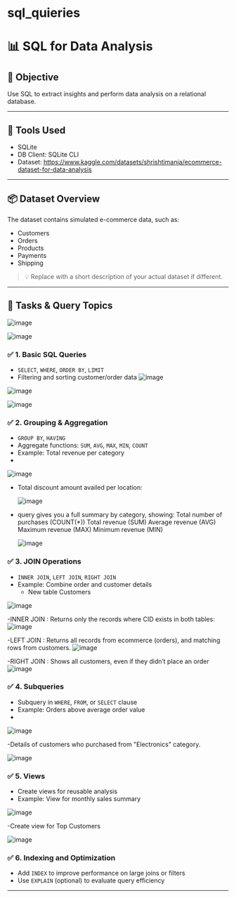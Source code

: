 # sql_quieries
# 📊  SQL for Data Analysis

## 🎯 Objective
Use SQL to extract insights and perform data analysis on a relational database.

---

## 🧰 Tools Used
- SQLite 
- DB Client:  SQLite CLI
- Dataset: https://www.kaggle.com/datasets/shrishtimanja/ecommerce-dataset-for-data-analysis 

---

## 📦 Dataset Overview
The dataset contains simulated e-commerce data, such as:
- Customers
- Orders
- Products
- Payments
- Shipping

> 💡 Replace with a short description of your actual dataset if different.

---

## 🚀 Tasks & Query Topics
![image](https://github.com/user-attachments/assets/9d48cff3-0ef4-4bf2-bf83-bb265405bfd2)

![image](https://github.com/user-attachments/assets/246444d2-78a1-4ca4-8056-3c2924b0b2c4)


### ✅ 1. Basic SQL Queries
- `SELECT`, `WHERE`, `ORDER BY`, `LIMIT`
- Filtering and sorting customer/order data
![image](https://github.com/user-attachments/assets/b00c12ba-48a1-4299-9cf0-73c990ed0c08)

![image](https://github.com/user-attachments/assets/0019c209-f00a-440f-9b77-15edd11cf9e5)

![image](https://github.com/user-attachments/assets/955f8b37-e47e-4489-8277-79aec8a284ea)



### ✅ 2. Grouping & Aggregation
- `GROUP BY`, `HAVING`
- Aggregate functions: `SUM`, `AVG`, `MAX`, `MIN`, `COUNT`
- Example: Total revenue per category
- 
![image](https://github.com/user-attachments/assets/e52fb45d-9520-4536-9c24-33c29eb05aaa)

- Total discount amount availed per location:
  
  ![image](https://github.com/user-attachments/assets/4b516b1c-1ecb-4432-9b40-d18befd00456)
  
- query gives you a full summary by category, showing:
  Total number of purchases (COUNT(*))
  Total revenue (SUM)
  Average revenue (AVG)
  Maximum revenue (MAX)
  Minimum revenue (MIN)
  
  ![image](https://github.com/user-attachments/assets/48e8159b-b766-42f7-962d-8a5cc74de540)




### ✅ 3. JOIN Operations
- `INNER JOIN`, `LEFT JOIN`, `RIGHT JOIN`
- Example: Combine order and customer details
  - New table Customers
    
![image](https://github.com/user-attachments/assets/c007d55a-d398-4f4a-a320-0d7bc5ad8ad2)

-INNER JOIN : Returns only the records where CID exists in both tables:
![image](https://github.com/user-attachments/assets/f8f7863e-621b-444e-b980-ae4e2527905f)

-LEFT JOIN : Returns all records from ecommerce (orders), and matching rows from customers.
![image](https://github.com/user-attachments/assets/e7c1c0f6-d89e-44ea-8ff9-2f44768ce4f1)

-RIGHT JOIN : Shows all customers, even if they didn’t place an order 
![image](https://github.com/user-attachments/assets/021920ff-03a1-4171-97e1-eb0c28748f21)





### ✅ 4. Subqueries
- Subquery in `WHERE`, `FROM`, or `SELECT` clause
- Example: Orders above average order value
- 
![image](https://github.com/user-attachments/assets/829985dd-7c02-44ec-9f15-6968d5edca56)

-Details of customers who purchased from "Electronics" category.

![image](https://github.com/user-attachments/assets/13b6e64a-e3ca-4795-9e15-4a361abd5b14)



### ✅ 5. Views
- Create views for reusable analysis
- Example: View for monthly sales summary

![image](https://github.com/user-attachments/assets/605c4ea6-76a8-4df4-98e8-bd3478787cee)

-Create view for Top Customers

![image](https://github.com/user-attachments/assets/f8fdcb4c-3b0a-49b7-974d-ea10be92ba95)




  




### ✅ 6. Indexing and Optimization
- Add `INDEX` to improve performance on large joins or filters
- Use `EXPLAIN` (optional) to evaluate query efficiency


---



